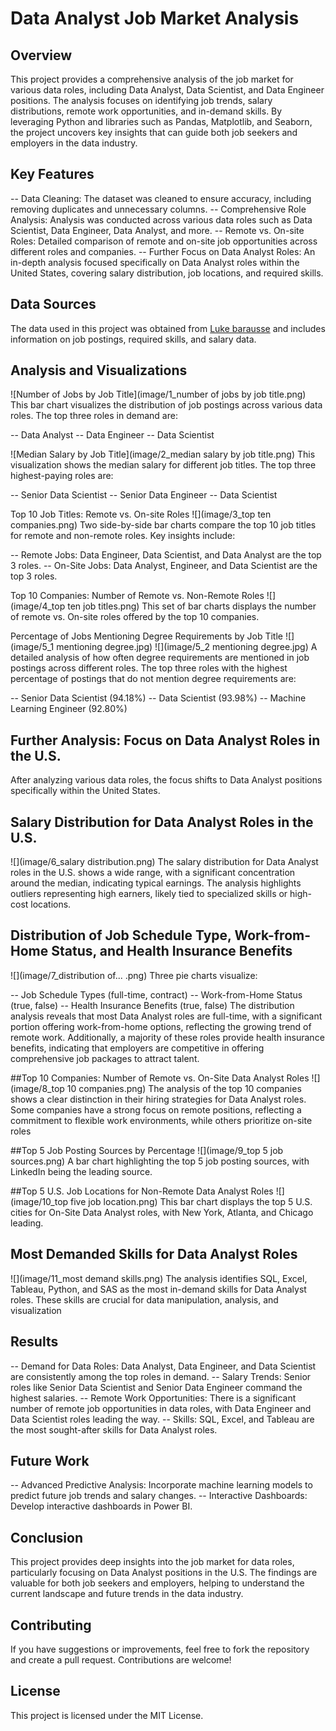 # Data Analyst Job Market Analysis

## Overview
This project provides a comprehensive analysis of the job market for various data roles, including Data Analyst, Data Scientist, and Data Engineer positions. The analysis focuses on identifying job trends, salary distributions, remote work opportunities, and in-demand skills. By leveraging Python and libraries such as Pandas, Matplotlib, and Seaborn, the project uncovers key insights that can guide both job seekers and employers in the data industry.


## Key Features
-- Data Cleaning: The dataset was cleaned to ensure accuracy, including removing duplicates and unnecessary columns.
-- Comprehensive Role Analysis: Analysis was conducted across various data roles such as Data Scientist, Data Engineer, Data Analyst, and more.
-- Remote vs. On-site Roles: Detailed comparison of remote and on-site job opportunities across different roles and companies.
-- Further Focus on Data Analyst Roles: An in-depth analysis focused specifically on Data Analyst roles within the United States, covering salary distribution, job locations, and required skills.


## Data Sources
The data used in this project was obtained from  [Luke barausse](https://huggingface.co/datasets/lukebarousse/data_jobs)
 and includes information on job postings, required skills, and salary data.


## Analysis and Visualizations

![Number of Jobs by Job Title](image/1_number of jobs by job title.png)
This bar chart visualizes the distribution of job postings across various data roles. The top three roles in demand are:

-- Data Analyst
-- Data Engineer
-- Data Scientist


![Median Salary by Job Title](image/2_median salary by job title.png)
This visualization shows the median salary for different job titles. The top three highest-paying roles are:

-- Senior Data Scientist
-- Senior Data Engineer
-- Data Scientist

Top 10 Job Titles: Remote vs. On-site Roles
![](image/3_top ten companies.png)
Two side-by-side bar charts compare the top 10 job titles for remote and non-remote roles. Key insights include:

-- Remote Jobs: Data Engineer, Data Scientist, and Data Analyst are the top 3 roles.
-- On-Site Jobs: Data Analyst, Engineer, and Data Scientist are the top 3 roles.


Top 10 Companies: Number of Remote vs. Non-Remote Roles
![](image/4_top ten job titles.png)
This set of bar charts displays the number of remote vs. On-site roles offered by the top 10 companies.


Percentage of Jobs Mentioning Degree Requirements by Job Title
![](image/5_1 mentioning degree.jpg)
![](image/5_2 mentioning degree.jpg)
A detailed analysis of how often degree requirements are mentioned in job postings across different roles. The top three roles with the highest percentage of postings that do not mention degree requirements are:

-- Senior Data Scientist (94.18%)
-- Data Scientist (93.98%)
-- Machine Learning Engineer (92.80%)

## Further Analysis: Focus on Data Analyst Roles in the U.S.

After analyzing various data roles, the focus shifts to Data Analyst positions specifically within the United States.


## Salary Distribution for Data Analyst Roles in the U.S.
![](image/6_salary distribution.png)
The salary distribution for Data Analyst roles in the U.S. shows a wide range, with a significant concentration around the median, indicating typical earnings. The analysis highlights outliers representing high earners, likely tied to specialized skills or high-cost locations. 

## Distribution of Job Schedule Type, Work-from-Home Status, and Health Insurance Benefits
![](image/7_distribution of... .png)
Three pie charts visualize:

-- Job Schedule Types (full-time, contract)
-- Work-from-Home Status (true, false)
-- Health Insurance Benefits (true, false)
The distribution analysis reveals that most Data Analyst roles are full-time, with a significant portion offering work-from-home options, reflecting the growing trend of remote work. Additionally, a majority of these roles provide health insurance benefits, indicating that employers are competitive in offering comprehensive job packages to attract talent.


##Top 10 Companies: Number of Remote vs. On-Site Data Analyst Roles 
![](image/8_top 10 companies.png)
The analysis of the top 10 companies shows a clear distinction in their hiring strategies for Data Analyst roles. Some companies have a strong focus on remote positions, reflecting a commitment to flexible work environments, while others prioritize on-site roles


##Top 5 Job Posting Sources by Percentage
![](image/9_top 5 job sources.png)
A bar chart highlighting the top 5 job posting sources, with LinkedIn being the leading source.


##Top 5 U.S. Job Locations for Non-Remote Data Analyst Roles
![](image/10_top five job location.png)
This bar chart displays the top 5 U.S. cities for On-Site Data Analyst roles, with New York, Atlanta, and Chicago leading.


##  Most Demanded Skills for Data Analyst Roles
![](image/11_most demand skills.png)
The analysis identifies SQL, Excel, Tableau, Python, and SAS as the most in-demand skills for Data Analyst roles. These skills are crucial for data manipulation, analysis, and visualization


## Results
-- Demand for Data Roles: Data Analyst, Data Engineer, and Data Scientist are consistently among the top roles in demand.
-- Salary Trends: Senior roles like Senior Data Scientist and Senior Data Engineer command the highest salaries.
-- Remote Work Opportunities: There is a significant number of remote job opportunities in data roles, with Data Engineer and Data Scientist roles leading the way.
-- Skills: SQL, Excel, and Tableau are the most sought-after skills for Data Analyst roles.


## Future Work
-- Advanced Predictive Analysis: Incorporate machine learning models to predict future job trends and salary changes.
-- Interactive Dashboards: Develop interactive dashboards in Power BI.

## Conclusion
This project provides deep insights into the job market for data roles, particularly focusing on Data Analyst positions in the U.S. The findings are valuable for both job seekers and employers, helping to understand the current landscape and future trends in the data industry.


## Contributing
If you have suggestions or improvements, feel free to fork the repository and create a pull request. Contributions are welcome!


## License
This project is licensed under the MIT License. 

